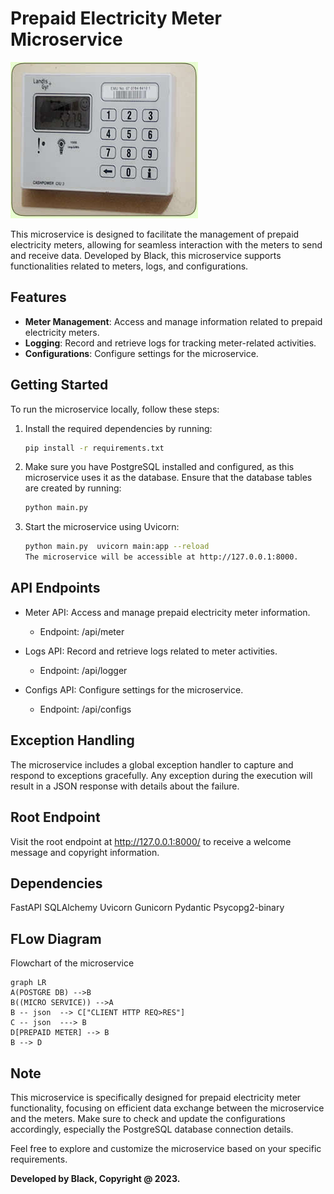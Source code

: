 # Prepaid Electricity Meter Microservice

![Prepaid Meter Microservice](prepaid.jpeg)

This microservice is designed to facilitate the management of prepaid electricity meters, allowing for seamless interaction with the meters to send and receive data. Developed by Black, this microservice supports functionalities related to meters, logs, and configurations.

## Features

- **Meter Management**: Access and manage information related to prepaid electricity meters.
- **Logging**: Record and retrieve logs for tracking meter-related activities.
- **Configurations**: Configure settings for the microservice.

## Getting Started

To run the microservice locally, follow these steps:

1. Install the required dependencies by running:

   ```bash
   pip install -r requirements.txt   
2. Make sure you have PostgreSQL installed and configured, as this microservice uses it as the database.
Ensure that the database tables are created by running:
    ```bash 
	python main.py
3. Start the microservice using Uvicorn:
    ```bash 
	python main.py	uvicorn main:app --reload
   The microservice will be accessible at http://127.0.0.1:8000.

## API Endpoints
- Meter API: Access and manage prepaid electricity meter information.
   -  Endpoint: /api/meter 
   
 - Logs API: Record and retrieve logs related to meter activities.
   - Endpoint: /api/logger

- Configs API: Configure settings for the microservice.
   - Endpoint: /api/configs
## Exception Handling
The microservice includes a global exception handler to capture and respond to exceptions gracefully. Any exception during the execution will result in a JSON response with details about the failure.

## Root Endpoint
Visit the root endpoint at http://127.0.0.1:8000/ to receive a welcome message and copyright information.

## Dependencies
FastAPI
SQLAlchemy
Uvicorn
Gunicorn
Pydantic
Psycopg2-binary

## FLow Diagram


Flowchart of the microservice

```mermaid
graph LR
A(POSTGRE DB) -->B
B((MICRO SERVICE)) -->A
B -- json  --> C["CLIENT HTTP REQ>RES"]
C -- json  ---> B
D[PREPAID METER] --> B
B --> D
```

## Note
This microservice is specifically designed for prepaid electricity meter functionality, focusing on efficient data exchange between the microservice and the meters. Make sure to check and update the configurations accordingly, especially the PostgreSQL database connection details.

Feel free to explore and customize the microservice based on your specific requirements.


**Developed by Black, Copyright @ 2023.**
